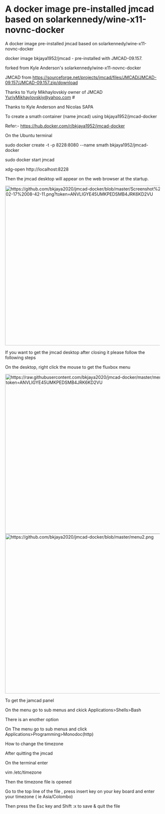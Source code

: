 # A docker image pre-installed jmcad based on solarkennedy/wine-x11-novnc-docker
A docker image pre-installed jmcad based on solarkennedy/wine-x11-novnc-docker


docker image  bkjaya1952/jmcad - pre-installed with JMCAD-09.157.                                    

forked from Kyle Anderson's  solarkennedy/wine-x11-novnc-docker                                      

JMCAD from https://sourceforge.net/projects/jmcad/files/JMCAD/JMCAD-09.157/JMCAD-09.157.zip/download                                                     

Thanks to Yuriy Mikhaylovskiy owner of JMCAD    YuriyMikhaylovskiy@yahoo.com                         #    

Thanks to  Kyle Anderson and Nicolas SAPA 

To create a smath container (name jmcad) using bkjaya1952/jmcad-docker

Refer:- https://hub.docker.com/r/bkjaya1952/jmcad-docker

On the Ubuntu terminal

sudo docker create -t -p 8228:8080 --name smath bkjaya1952/jmcad-docker

sudo docker start jmcad

xdg-open http://localhost:8228

Then the jmcad desktop will appear on the web browser at the startup.

<img src="https://github.com/bkjaya2020/jmcad-docker/blob/master/Screenshot%20from%202020-02-17%2008-42-11.png" alt="https://github.com/bkjaya2020/jmcad-docker/blob/master/Screenshot%20from%202020-02-17%2008-42-11.png?token=ANVLIGYE45UMKPEDSMB4JRK6KD2VU" class="shrinkToFit" width="625" height="520">


If you want to get the jmcad desktop after closing it please follow the following steps

On the desktop, right click the mouse to get the fluxbox menu


<img src="https://github.com/bkjaya2020/jmcad-docker/blob/master/menu2.png" alt="https://raw.githubusercontent.com/bkjaya2020/jmcad-docker/master/menu1.png?token=ANVLIGYE45UMKPEDSMB4JRK6KD2VU" class="shrinkToFit" width="625" height="520">


<img src="https://github.com/bkjaya2020/jmcad-docker/blob/master/menu2.png" alt="https://github.com/bkjaya2020/jmcad-docker/blob/master/menu2.png" class="shrinkToFit" width="625" height="520">







To get the jamcad panel

On the menu go to sub menus and ckick Applications>Shells>Bash

There is an enother option

On The menu go to sub menus and click Applications>Programming>Monodoc(http)

How to change the timezone

After quitting the jmcad

On the terminal enter

vim /etc/timezone

Then the timezone file is opened

Go to the top line of the file , press insert key on your key board and enter your timezone ( ie Asia/Colombo)

Then press the Esc key and Shift :x to save & quit the file
